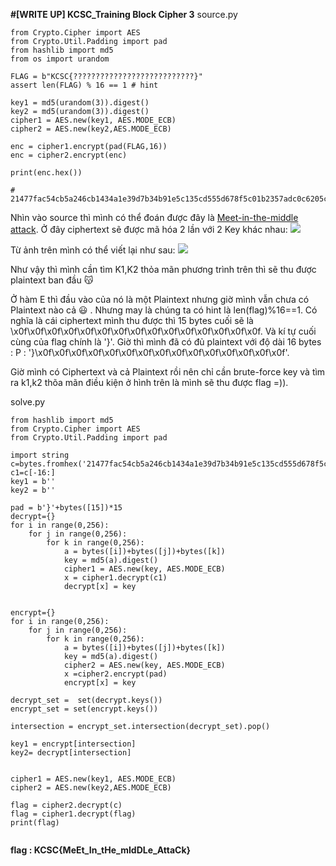 **#[WRITE UP] KCSC_Training Block Cipher 3**
source.py
```python=
from Crypto.Cipher import AES
from Crypto.Util.Padding import pad
from hashlib import md5
from os import urandom

FLAG = b"KCSC{???????????????????????????}"
assert len(FLAG) % 16 == 1 # hint

key1 = md5(urandom(3)).digest()
key2 = md5(urandom(3)).digest()
cipher1 = AES.new(key1, AES.MODE_ECB)
cipher2 = AES.new(key2,AES.MODE_ECB)

enc = cipher1.encrypt(pad(FLAG,16))
enc = cipher2.encrypt(enc)

print(enc.hex())

# 21477fac54cb5a246cb1434a1e39d7b34b91e5c135cd555d678f5c01b2357adc0c6205c3a4e3a8e6fb37c927de0eec95

```
Nhìn vào source thì mình có thể đoán được đây là [Meet-in-the-middle attack](https://en.wikipedia.org/wiki/Meet-in-the-middle_attack). Ở đây ciphertext sẽ được mã hóa 2 lần với 2 Key khác nhau: 
![](https://i.imgur.com/MVuveqN.png)

Từ ảnh trên mình có thể viết lại như sau:
![](https://i.imgur.com/lmTrQSy.png)

Như vậy thì mình cần tìm K1,K2 thỏa mãn phương trình trên thì sẽ thu được plaintext ban đầu :kissing_cat: 

Ở hàm E thì đầu vào của nó là một Plaintext nhưng giờ mình vẫn chưa có Plaintext nào cả :smiley: . Nhưng may là chúng ta có hint là len(flag)%16==1. Có nghĩa là cái ciphertext mình thu được thì 15 bytes cuối sẽ là \x0f\x0f\x0f\x0f\x0f\x0f\x0f\x0f\x0f\x0f\x0f\x0f\x0f\x0f\x0f. Và kí tự cuối cùng của flag chính là '}'. Giờ thì mình đã có đủ plaintext với độ dài 16 bytes : 
P : '}\x0f\x0f\x0f\x0f\x0f\x0f\x0f\x0f\x0f\x0f\x0f\x0f\x0f\x0f\x0f'.

Giờ mình có Ciphertext và cả Plaintext rồi nên chỉ cần brute-force key và tìm ra k1,k2 thõa mãn điều kiện ở hình trên là mình sẽ thu được flag =)).

solve.py
```python=
from hashlib import md5
from Crypto.Cipher import AES
from Crypto.Util.Padding import pad

import string
c=bytes.fromhex('21477fac54cb5a246cb1434a1e39d7b34b91e5c135cd555d678f5c01b2357adc0c6205c3a4e3a8e6fb37c927de0eec95')
c1=c[-16:]
key1 = b''
key2 = b''

pad = b'}'+bytes([15])*15
decrypt={}
for i in range(0,256):
    for j in range(0,256):
        for k in range(0,256):
            a = bytes([i])+bytes([j])+bytes([k])
            key = md5(a).digest()
            cipher1 = AES.new(key, AES.MODE_ECB)
            x = cipher1.decrypt(c1)
            decrypt[x] = key
            

encrypt={}
for i in range(0,256):
    for j in range(0,256):
        for k in range(0,256):
            a = bytes([i])+bytes([j])+bytes([k])
            key = md5(a).digest()
            cipher2 = AES.new(key, AES.MODE_ECB)   
            x =cipher2.encrypt(pad)
            encrypt[x] = key

decrypt_set =  set(decrypt.keys())
encrypt_set = set(encrypt.keys())

intersection = encrypt_set.intersection(decrypt_set).pop()

key1 = encrypt[intersection]
key2= decrypt[intersection]


cipher1 = AES.new(key1, AES.MODE_ECB)
cipher2 = AES.new(key2,AES.MODE_ECB)

flag = cipher2.decrypt(c)
flag = cipher1.decrypt(flag)
print(flag)


```
**flag : KCSC{MeEt_In_tHe_mIdDLe_AttaCk}**